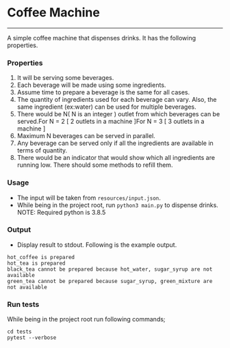 # Coffee Machine
----------------

A simple coffee machine that dispenses drinks. It has the following properties.

### Properties
1. It will be serving some beverages.
2. Each beverage will be made using some ingredients.
3. Assume time to prepare a beverage is the same for all cases.
4. The quantity of ingredients used for each beverage can vary. Also, the same ingredient (ex:water) can be used for multiple beverages.
5. There would be ​N​​( N is an integer )​ outlet from which beverages can be served.For N = 2 [ 2 outlets in a machine ]For N = 3 [ 3 outlets in a machine ]
6. Maximum ​N​ beverages can be served in ​parallel​.
7. Any beverage can be served only if all the ingredients are available in terms of quantity.
8. There would be an indicator that would show which all ingredients are running low. There should some methods to refill them.

### Usage
* The input will be taken from `resources/input.json`.
* While being in the project root, run `python3 main.py` to dispense drinks.
NOTE: Required python is 3.8.5

### Output
* Display result to stdout. Following is the example output.
```
hot_coffee is prepared
hot_tea is prepared
black_tea cannot be prepared because hot_water, sugar_syrup are not available
green_tea cannot be prepared because sugar_syrup, green_mixture are not available
```

### Run tests
While being in the project root run following commands;

```
cd tests
pytest --verbose
```
